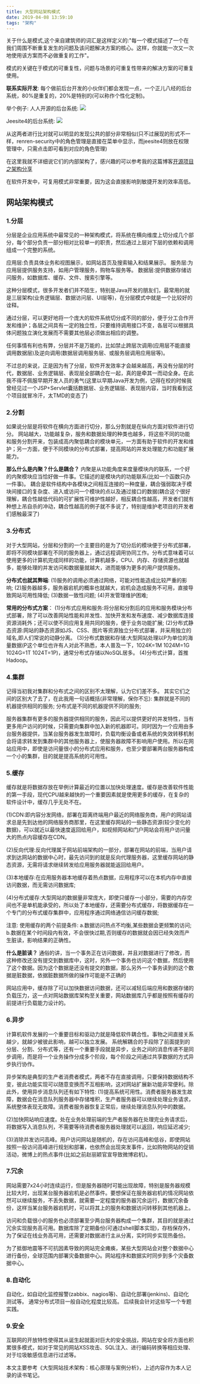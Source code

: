```yaml
---
title: 大型网站架构模式
date: 2019-04-08 13:59:10
tags: "架构"
---
```


关于什么是模式,这个来自建筑师的词汇是这样定义的:"每一个模式描述了一个在我们周围不断重复发生的问题及该问题解决方案的核心。这样，你就能一次又一次地使用该方案而不必做重复的工作"。

模式的关键在于模式的可重复性，问题与场景的可重复性带来的解决方案的可重复使用。

**联系实际开发**:
每个做前后台开发的小伙伴们都会发现一点，一个正儿八经的后台系统，80%是重复的，20%是特别的(可以称作个性化定制)。

举个例子:
人人开源的后台系统:
![](./大型网站架构模式/model01.png)

Jeesite4的后台系统:
![](./大型网站架构模式/model02.png)

从这两者进行比对就可以明显的发现公共的部分非常相似(只不过展现的形式不一样，renren-security中的角色管理是直接在菜单中显示，而jeesite4则放在权限管理中，只需点击即可看到对应的角色管理)
<!--more-->
在这里我就不详细说它们的内部架构了，感兴趣的可以参考我的这篇博客[开源项目之架构分享](https://www.cnblogs.com/youcong/p/9800717.html)

在软件开发中，可复用模式非常重要，因为这会直接影响到敏捷开发的效率高低。

## 网站架构模式


### 1.分层
分层是企业应用系统中最常见的一种架构模式，将系统在横向维度上切分成几个部分，每个部分负责一部分相对比较单一的职责，然后通过上层对下层的依赖和调用组成一个完整的系统。

应用层:负责具体业务和视图展示，如网站首页及搜索输入和结果展示。
服务层:为应用层提供服务支持，如用户管理服务，购物车服务等。
数据层:提供数据存储访问服务，如数据库、缓存、文件、搜索引擎等。

这种分层模式，很多开发者们并不陌生，特别是Java开发的朋友们，最常用的就是三层架构(业务逻辑层、数据访问层、UI层等)，在分层模式中就是一个比较好的诠释。

通过分层，可以更好地将一个庞大的软件系统切分成不同的部分，便于分工合作开发和维护；各层之间具有一定的独立性，只要维持调用接口不变，各层可以根据具体问题独立演化发展而不需要其他层必须做出相应的调整。

任何事情有利也有弊，分层并不是万能的，比如禁止跨层次调用(应用层不能直接调用数据层)及逆向调用(数据层调用服务层、或服务层调用应用层等)。

不过总的来说，正是因为有了分层，软件开发效率才会越来越高，再没有分层的时代，数据层、业务逻辑层、表现层全部耦合在一起，真的是牵其一而动全身。在此我不得不佩服早期开发人员的勇气(这里以早期Java开发为例，记得在校的时候我曾经见过一个JSP+Servlet囊括数据层、业务逻辑层、表现层内容，当时我看到这个项目就冒冷汗，太TMD的变态了)

### 2.分割

如果说分层是将软件在横向方面进行切分，那么分割就是在纵向方面对软件进行切分。
网站越大，功能越复杂，服务和数据处理的种类也越多，将这些不同的功能和服务分割开来，包装成高内聚低耦合的模块单元，一方面有助于软件的开发和维护；另一方面，便于不同模块的分布式部署，提高网站的并发处理能力和功能扩展能力。


**那么什么是内聚？什么是耦合？**
内聚是从功能角度来度量模块内的联系，一个好的内聚模块应当恰好做一件事。它描述的是模块内的功能联系(比如一个函数只办一件事)。
耦合是软件结构中各模块之间相互连接的一种度量，耦合强弱取决于模块间接口的复杂度、进入或访问一个模块的点以及通过接口的数据(耦合这个很好理解，耦合性越低代码的可扩展性可维护性越好，相反耦合性越高，开发者们就有种想上吊自杀的冲动，耦合性越高的例子就不多说了，特别是维护老项目的开发者们感触最深了)


### 3.分布式
对于大型网站，分层和分割的一个主要目的是为了切分后的模块便于分布式部署，即将不同模块部署在不同的服务器上，通过远程调用协同工作。分布式意味着可以使用更多的计算机完成同样的功能，计算机越多，CPU、内存、存储资源也就越多，能够处理的并发访问和数据量就越大，进而能够为更多的用户提供服务。

**分布式也就其弊端**:
(1)服务的调用必须通过网络，可能对性能造成比较严重的影响;
(2)服务器越多，服务器宕机的概率也就越大，宕机会造成服务不可用，直接导致网站可用性降低;
(3)数据一致性问题;
(4)开发管理维护困难;

**常用的分布式方案**：
(1)分布式应用和服务:将分层和分割后的应用和服务模块分布式部署，除了可以改善网站性能和并发性、加快开发和发布速度、减少数据库连接资源消耗外；还可以使不同应用复用共同的服务，便于业务功能扩展;
(2)分布式静态资源:网站的静态资源如JS、CSS、图片等资源独立分布式部署，并采用独立的域名,即人们常说的动静分离。
(3)分布式数据和存储:大型网站处理以P为单位的海量数据(P这个单位也许有人对此不熟悉，本人普及一下，1024K=1M 1024M=1G 1024G=1T 1024T=1P)，通常分布式存储以NoSQL居多。
(4)分布式计算，首推Hadoop。

### 4.集群
记得当初我对集群和分布式之间的区别不太理解，认为它们差不多。
其实它们之间的区别大了去了，在此我用一句话概括(非常理解，保你不忘):
集群就是不同的机器提供相同的服务;
分布式是不同的机器提供不同的服务;

服务器集群有更多的服务器提供相同的服务，因此可以提供更好的并发特性，当有更多用户访问的时候，只需要向集群中加入新的机器即可。同时因为一个应用由多台服务器提供，当某台服务器发生故障时，负载均衡设备或者系统的失效转移机制会将请求转发到集群中的其他服务器上，使服务器故障不影响用户使用。所以在网站应用中，即使是访问量很小的分布式应用和服务，也至少要部署两台服务器构成一个小的集群，目的就是提高系统的可用性。

### 5.缓存
缓存就是将数据存放在举例计算最近的位置以加快处理速度。缓存是改善软件性能的第一手段，现代CPU越来越快的一个重要因素就是使用更多的缓存，在复杂的软件设计中，缓存几乎无处不在。

(1)CDN:即内容分发网络，部署在距离终端用户最近的网络服务商，用户的网站请求总是先到达他的网络服务商那里，在这里缓存网站的一些静态资源(较少变化的数据)，可以就近以最快速度返回给用户，如视频网站和门户网站会将用户访问量大的热点内容缓存在CDN。

(2)反向代理:反向代理属于网站前端架构的一部分，部署在网站的前端，当用户请求到达网站的数据中心时，最先访问到的就是反向代理服务器，这里缓存网站的静态资源，无需将请求继续转发给应用服务器就能返回给用户。

(3)本地缓存:在应用服务器本地缓存着热点数据，应用程序可以在本机内存中直接访问数据，而无需访问数据库;

(4)分布式缓存:大型网站的数据量非常庞大，即使只缓存一小部分，需要的内存空间也不是单机能承受的，所以处了本地缓存，还需要分布式缓存，将数据缓存在一个专门的分布式缓存集群中，应用程序通过网络通信访问缓存数据;

注意:
使用缓存的两个前提条件:
a.数据访问热点不均衡,某些数据会更频繁的访问;
b.数据在某个时间段内有效，不会很快过期,否则缓存的数据就会因已经失效而产生脏读，影响结果的正确性。

**什么是脏读？**
通俗的讲，当一个事务正在访问数据，并且对数据进行了修改，而这种修改还没有提交到数据库中，这时，另外一个事务也访问这个数据，然后使用了这个数据。因为这个数据是还没有提交的数据，那么另外一个事务读到的这个数据是脏数据，依据脏数据所做的操作可能是不正确的

网站应用中，缓存除了可以加快数据访问数据，还可以减轻后端应用和数据存储的负载压力，这一点对网站数据库架构至关重要，网站数据库几乎都是按照有缓存的前提进行负载能力设计的。


### 6.异步
计算机软件发展的一个重要目标和驱动力就是降低软件耦合性。事物之间直接关系越少，就越少被彼此影响，越可以独立发展。
系统解耦合的手段除了前面提到的分层、分割、分布式等，还有一个重要手段就是异步，业务之间的消息传递不是同步调用，而是将一个业务操作分成多个阶段，每个阶段之间通过共享数据的方式异步执行协作。

异步架构是典型的生产者消费者模式，两者不存在直接调用，只要保持数据结构不变，彼此功能实现可以随意变换而不互相影响，这对网站扩展新功能非常便利。除此外，使用异步消息队列还有如下特性:
(1)提高系统可用性。消费者服务器发生故障，数据会在消息队列服务器中存储堆积，生产者服务器可以继续处理业务请求，系统整体表现无故障。消费者服务器恢复正常后，继续处理消息队列中的数据。

(2)加快网站响应速度。处在业务处理前端的生产者服务器在处理完业务请求后，将数据写入消息队列，不需要等待消费者服务器处理就可以返回，响应延迟减少;

(3)消除并发访问高峰。用户访问网站是随机的，存在访问高峰和低谷，即使网站按照一般访问高峰进行规划和部署，也依然会出现突发事件，比如购物网站的促销活动，微博上的热点事件(比如之前赵丽颖官宣导致微博宕机)。

### 7.冗余
网站需要7x24小时连续运行，但是服务器随时可能出现故障，特别是服务器规模比较大时，出现某台服务器宕机是必然事件。要想保证在服务器宕机的情况网站依然可以继续服务，不丢失数据，就需要一定程度的服务器冗余运行，数据冗余备份，这样当某台服务器宕机时，可以将其上的服务和数据访问转移到其他机器上。

访问和负载很小的服务也必须部署至少两台服务器构成一个集群，其目的就是通过冗余实现服务高可用。数据库除了定期备份(可通过shell脚本实现)，存档保存外，为了保证在线业务高可用，还需要对数据进行主从分离，实时同步实现热备份。

为了抵御地震等不可抗因素导致的网站完全瘫痪，某些大型网站会对整个数据中心进行备份，全球范围内部署灾备数据中心。网站程序和数据实时同步到多个灾备数据中心。

### 8.自动化
自动化，如自动化监控报警(zabbix、nagios等)、自动化部署(jenkins)、自动化测试等。
通常分布式项目一般自动化程度比较高。
后续我会针对这些写一个专题实践。

### 9.安全
互联网的开放特性使得其从诞生起就面对巨大的安全挑战，网站在安全将方面也积累很多模式，如对于常见的网站XSS攻击、SQL注入、进行编码转换等相应处理、对于垃圾敏感信息进行过滤等。



本文主要参考《大型网站技术架构：核心原理与案例分析》，上述内容作为本人记录的读书笔记。

